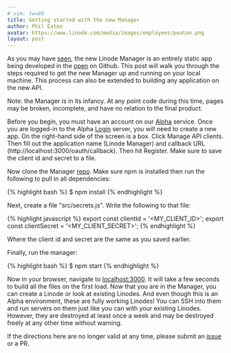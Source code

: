 ```yaml
---
# vim: tw=80
title: Getting started with the new Manager
author: Phil Eaton
avatar: https://www.linode.com/media/images/employees/peaton.png
layout: post
---
```


As you may have [seen](https://engineering.linode.com/2016/05/16/Announcing-the-new-open-source-manager.html),
the new Linode Manager is an entirely static app being developed in the
[open](https://github.com/linode/manager) on Github. This post will walk you
through the steps required to get the new Manager up and running on your local
machine. This process can also be extended to building any application on the
new API.

Note: the Manager is in its infancy. At any point code during this time, pages
may be broken, incomplete, and have no relation to the final product.

Before you begin, you must have an account on our [Alpha](https://alpha.linode.com/)
service. Once you are logged-in to the Alpha [Login](https://login.alpha.linode.com/login)
server, you will need to create a new app. On the right-hand side of the screen
is a box. Click Manage API clients. Then fill out the application name
(Linode Manager) and callback URL (http://localhost:3000/oauth/callback). Then
hit Register. Make sure to save the client id and secret to a file.

Now clone the Manager [repo](https://github.com/linode/manager). Make sure npm is
installed then run the following to pull in all dependencies:

{% highlight bash %}
$ npm install
{% endhighlight %}

Next, create a file "src/secrets.js". Write the following to that file:

{% highlight javascript %}
export const clientId = '<MY_CLIENT_ID>';
export const clientSecret = '<MY_CLIENT_SECRET>';
{% endhighlight %}

Where the client id and secret are the same as you saved earlier.

Finally, run the manager:

{% highlight bash %}
$ npm start
{% endhighlight %}

Now in your browser, navigate to [localhost:3000](http://localhost:3000). It
will take a few seconds to build all the files on the first load.
Now that you are in the Manager, you can create a Linode or
look at existing Linodes. And even though this is an Alpha environment, these
are fully working Linodes! You can SSH into them and run servers on them just
like you can with your existing Linodes. However, they are destroyed at least
once a week and may be destroyed freely at any other time without warning.

If the directions here are no longer valid at any time, please submit an
[issue](https://github.com/linode/manager/issues) or a PR.